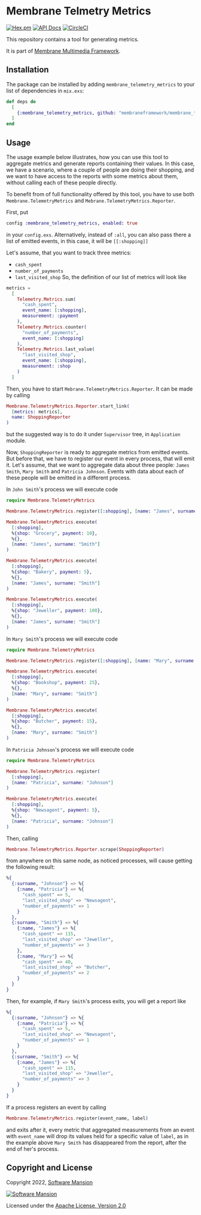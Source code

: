 # Membrane Telmetry Metrics

[![Hex.pm](https://img.shields.io/hexpm/v/membrane_telemetry_metrics.svg)](https://hex.pm/packages/membrane_telemetry_metrics)
[![API Docs](https://img.shields.io/badge/api-docs-yellow.svg?style=flat)](https://hexdocs.pm/membrane_telemetry_metrics)
[![CircleCI](https://circleci.com/gh/membraneframework/membrane_telemetry_metrics.svg?style=svg)](https://circleci.com/gh/membraneframework/membrane_telemetry_metrics)

This repository contains a tool for generating metrics.

It is part of [Membrane Multimedia Framework](https://membraneframework.org).

## Installation

The package can be installed by adding `membrane_telemetry_metrics` to your list of dependencies in `mix.exs`:

```elixir
def deps do
  [
    {:membrane_telemetry_metrics, github: "membraneframework/membrane_telemetry_metrics"}
  ]
end
```

## Usage

The usage example below illustrates, how you can use this tool to aggregate metrics and generate reports containing their values. In this case, we have a scenario, where a couple of people are doing their shopping, and we want to have access to the reports with some metrics about them, without calling each of these people directly.

To benefit from of full functionality offered by this tool, you have to use both `Membrane.TelemetryMetrics` and `Mebrane.TelemetryMetrics.Reporter`. 

First, put 
```elixir
config :membrane_telemetry_metrics, enabled: true
```
in your `config.exs`. Alternatively, instead of `:all`, you can also pass there a list of emitted events, in this case, it will be `[[:shopping]]`

Let's assume, that you want to track three metrics: 
 * `cash_spent`
 * `number_of_payments`
 * `last_visited_shop`
So, the definition of our list of metrics will look like 
```elixir 
metrics = 
  [
    Telemetry.Metrics.sum(
      "cash_spent",
      event_name: [:shopping],
      measurement: :payment
    ),
    Telemetry.Metrics.counter(
      "number_of_payments",
      event_name: [:shopping]
    ),
    Telemetry.Metrics.last_value(
      "last_visited_shop",
      event_name: [:shopping],
      measurement: :shop
    )
  ]
```

Then, you have to start `Mebrane.TelemetryMetrics.Reporter`. It can be made by calling 
```elixir
Membrane.TelemetryMetrics.Reporter.start_link(
  [metrics: metrics], 
  name: ShoppingReporter
)
```
but the suggested way is to do it under `Supervisor` tree, in `Application` module.

Now, `ShoppingReporter` is ready to aggregate metrics from emitted events. But before that, we have to register our event in every process, that will emit it. Let's assume, that we want to aggregate data about three people: `James Smith`, `Mary Smith` and `Patricia Johnson`. Events with data about each of these people will be emitted in a different process.

In `John Smith`'s process we will execute code
```elixir
require Membrane.TelemetryMetrics

Membrane.TelemetryMetrics.register([:shopping], [name: "James", surname: "Smith"])

Membrane.TelemetryMetrics.execute(
  [:shopping],
  %{shop: "Grocery", payment: 10},
  %{},
  [name: "James", surname: "Smith"]
)

Membrane.TelemetryMetrics.execute(
  [:shopping],
  %{shop: "Bakery", payment: 5},
  %{},
  [name: "James", surname: "Smith"]
)

Membrane.TelemetryMetrics.execute(
  [:shopping],
  %{shop: "Jeweller", payment: 100},
  %{},
  [name: "James", surname: "Smith"]
)
```

In `Mary Smith`'s process we will execute code 
```elixir
require Membrane.TelemetryMetrics

Membrane.TelemetryMetrics.register([:shopping], [name: "Mary", surname: "Smith"])

Membrane.TelemetryMetrics.execute(
  [:shopping],
  %{shop: "Bookshop", payment: 25},
  %{},
  [name: "Mary", surname: "Smith"]
)

Membrane.TelemetryMetrics.execute(
  [:shopping],
  %{shop: "Butcher", payment: 15},
  %{},
  [name: "Mary", surname: "Smith"]
)
```

In `Patricia Johnson`'s process we will execute code 
```elixir
require Membrane.TelemetryMetrics

Membrane.TelemetryMetrics.register(
  [:shopping],
  [name: "Patricia", surname: "Johnson"]
)

Membrane.TelemetryMetrics.execute(
  [:shopping],
  %{shop: "Newsagent", payment: 5},
  %{},
  [name: "Patricia", surname: "Johnson"]
)
```

Then, calling 
```elixir
Membrane.TelemetryMetrics.Reporter.scrape(ShoppingReporter)
```
from anywhere on this same node, as noticed processes, will cause getting the following result:
```elixir 
%{
  {:surname, "Johnson"} => %{
    {:name, "Patricia"} => %{
      "cash_spent" => 5,
      "last_visited_shop" => "Newsagent",
      "number_of_payments" => 1
    }
  },
  {:surname, "Smith"} => %{
    {:name, "James"} => %{
      "cash_spent" => 115,
      "last_visited_shop" => "Jeweller",
      "number_of_payments" => 3
    },
    {:name, "Mary"} => %{
      "cash_spent" => 40,
      "last_visited_shop" => "Butcher",
      "number_of_payments" => 2
    }
  }
}
```

Then, for example, if `Mary Smith`'s process exits, you will get a report like
```elixir 
%{
  {:surname, "Johnson"} => %{
    {:name, "Patricia"} => %{
      "cash_spent" => 5,
      "last_visited_shop" => "Newsagent",
      "number_of_payments" => 1
    }
  },
  {:surname, "Smith"} => %{
    {:name, "James"} => %{
      "cash_spent" => 115,
      "last_visited_shop" => "Jeweller",
      "number_of_payments" => 3
    }
  }
}
```

If a process registers an event by calling
```elixir
Membrane.TelemetryMetrics.register(event_name, label)
```
and exits after it, every metric that aggregated measurements from an event with `event_name` will drop its values held for a specific value of `label`, as in the example above `Mary Smith` has disappeared from the report, after the end of her's process.


## Copyright and License

Copyright 2022, [Software Mansion](https://swmansion.com/?utm_source=git&utm_medium=readme&utm_campaign=membrane_template_plugin)

[![Software Mansion](https://logo.swmansion.com/logo?color=white&variant=desktop&width=200&tag=membrane-github)](https://swmansion.com/?utm_source=git&utm_medium=readme&utm_campaign=membrane_template_plugin)

Licensed under the [Apache License, Version 2.0](LICENSE)
